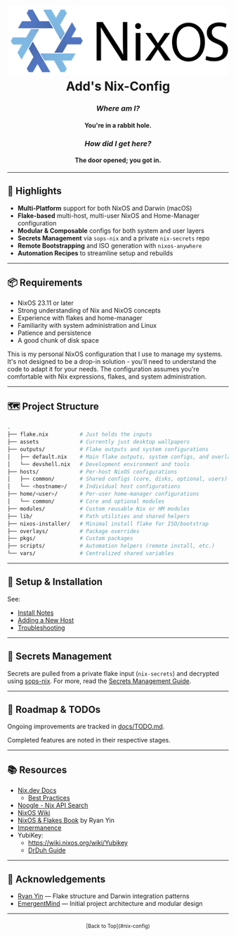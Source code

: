 <div align="center">
  <h1>
    <img width=600" src="docs/nixos.svg" /><br />
    Add's Nix-Config
  </h1>

  <h3><em>Where am I?</em></h3>
  <h4>You're in a rabbit hole.</h4>

  <h3><em>How did I get here?</em></h3>
  <h4>The door opened; you got in.</h4>
</div>

---

## 🚀 Highlights

- **Multi-Platform** support for both NixOS and Darwin (macOS)
- **Flake-based** multi-host, multi-user NixOS and Home-Manager configuration
- **Modular & Composable** configs for both system and user layers
- **Secrets Management** via `sops-nix` and a private `nix-secrets` repo
- **Remote Bootstrapping** and ISO generation with `nixos-anywhere`
- **Automation Recipes** to streamline setup and rebuilds

---

## 📦 Requirements

- NixOS 23.11 or later
- Strong understanding of Nix and NixOS concepts
- Experience with flakes and home-manager
- Familiarity with system administration and Linux
- Patience and persistence
- A good chunk of disk space

This is my personal NixOS configuration that I use to manage my systems. It's not designed to be a drop-in solution - you'll need to understand the code to adapt it for your needs. The configuration assumes you're comfortable with Nix expressions, flakes, and system administration.

---

## 🗺️ Project Structure

```sh
.
├── flake.nix          # Just holds the inputs
├── assets             # Currently just desktop wallpapers
├── outputs/           # Flake outputs and system configurations
│   ├── default.nix    # Main flake outputs, system configs, and overlays
│   └── devshell.nix   # Development environment and tools
├── hosts/             # Per-host NixOS configurations
│   ├── common/        # Shared configs (core, disks, optional, users)
│   └── <hostname>/    # Individual host configurations
├── home/<user>/       # Per-user home-manager configurations
│   └── common/        # Core and optional modules
├── modules/           # Custom reusable Nix or HM modules
├── lib/               # Path utilities and shared helpers
├── nixos-installer/   # Minimal install flake for ISO/bootstrap
├── overlays/          # Package overrides
├── pkgs/              # Custom packages
├── scripts/           # Automation helpers (remote install, etc.)
└── vars/              # Centralized shared variables
```

---

## 🧪 Setup & Installation

See:
- [Install Notes](docs/installnotes.md)
- [Adding a New Host](docs/addnewhost.md)
- [Troubleshooting](docs/TROUBLESHOOTING.md)

---

## 🔐 Secrets Management

Secrets are pulled from a private flake input (`nix-secrets`) and decrypted using [sops-nix](https://github.com/Mic92/sops-nix). For more, read the [Secrets Management Guide](https://unmovedcentre.com/posts/secrets-management/).

---

## 🧭 Roadmap & TODOs

Ongoing improvements are tracked in [docs/TODO.md](docs/TODO.md).

Completed features are noted in their respective stages.

---

## 📚 Resources

- [Nix.dev Docs](https://nix.dev)
  - [Best Practices](https://nix.dev/guides/best-practices)
- [Noogle - Nix API Search](https://noogle.dev/)
- [NixOS Wiki](https://wiki.nixos.org/)
- [NixOS & Flakes Book](https://nixos-and-flakes.thiscute.world/) by Ryan Yin
- [Impermanence](https://github.com/nix-community/impermanence)
- YubiKey:
  - <https://wiki.nixos.org/wiki/Yubikey>
  - [DrDuh Guide](https://github.com/drduh/YubiKey-Guide)

---

## 🙏 Acknowledgements

- [Ryan Yin](https://github.com/ryan4yin/nix-config) — Flake structure and Darwin integration patterns
- [EmergentMind](https://github.com/EmergentMind) — Initial project architecture and modular design

---

<div align="center">
  <sub>
    [Back to Top](#nix-config)
  </sub>
</div>
